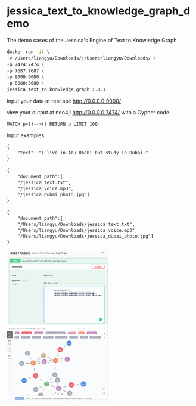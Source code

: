 # jessica_text_to_knowledge_graph_demo

The demo cases of the Jessica's Engine of Text to Knowledge Graph

```bash
docker run -it \
-v /Users/liangyu/Downloads/:/Users/liangyu/Downloads/ \
-p 7474:7474 \
-p 7687:7687 \
-p 9000:9000 \
-p 8080:8080 \
jessica_text_to_knowledge_graph:1.0.1
```


input your data at rest api: http://0.0.0.0:9000/

view your output at neo4j: http://0.0.0.0:7474/ with a Cypher code

```
MATCH p=()-->() RETURN p LIMIT 100
```

input examples
```
{
	"text": "I live in Abu Dhabi but study in Dubai."
}

{
	"document_path":[
	"/jessica_text.txt",
	"/jessica_voice.mp3",
	"/jessica_dubai_photo.jpg"]
}

{
	"document_path":[
	"/Users/liangyu/Downloads/jessica_text.txt",
	"/Users/liangyu/Downloads/jessica_voice.mp3",
	"/Users/liangyu/Downloads/jessica_dubai_photo.jpg"]
}
```


<img src="WX20201101-102711@2x.png" height="200">
<img src="WX20201101-102731@2x.png" height="200">



